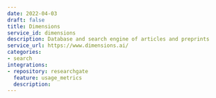 ```yaml
---
date: 2022-04-03
draft: false
title: Dimensions
service_id: dimensions
description: Database and search engine of articles and preprints
service_url: https://www.dimensions.ai/
categories:
- search
integrations:
- repository: researchgate
  feature: usage_metrics
  description:
---
```



